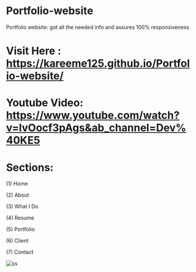 # Portfolio-website
Portfolio website: got all the needed info and assures 100% responsiveness


# Visit Here :  https://kareeme125.github.io/Portfolio-website/

# Youtube Video: https://www.youtube.com/watch?v=IvOocf3pAgs&ab_channel=Dev%40KE5

# Sections:
(1) Home

(2) About

(3) What I Do

(4) Resume

(5) Portfolio

(6) Client

(7) Contact


![ss](https://user-images.githubusercontent.com/61433385/187082929-2183af61-70a7-40fe-8daf-ac8826f4515c.png)

